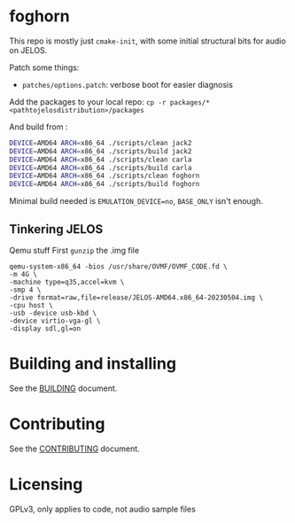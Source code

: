 # foghorn

This repo is mostly just `cmake-init`, with some initial structural bits for audio on JELOS.

Patch some things:
- `patches/options.patch`: verbose boot for easier diagnosis

Add the packages to your local repo:
`cp -r packages/* <pathtojelosdistribution>/packages`

And build from <pathtojelosdistribution>:
```bash
DEVICE=AMD64 ARCH=x86_64 ./scripts/clean jack2
DEVICE=AMD64 ARCH=x86_64 ./scripts/build jack2
DEVICE=AMD64 ARCH=x86_64 ./scripts/clean carla
DEVICE=AMD64 ARCH=x86_64 ./scripts/build carla
DEVICE=AMD64 ARCH=x86_64 ./scripts/clean foghorn
DEVICE=AMD64 ARCH=x86_64 ./scripts/build foghorn
```

Minimal build needed is `EMULATION_DEVICE=no`, `BASE_ONLY` isn't enough.

## Tinkering JELOS

Qemu stuff
First `gunzip` the .img file
```
qemu-system-x86_64 -bios /usr/share/OVMF/OVMF_CODE.fd \
-m 4G \
-machine type=q35,accel=kvm \
-smp 4 \
-drive format=raw,file=release/JELOS-AMD64.x86_64-20230504.img \
-cpu host \
-usb -device usb-kbd \
-device virtio-vga-gl \
-display sdl,gl=on
```

# Building and installing

See the [BUILDING](BUILDING.md) document.

# Contributing

See the [CONTRIBUTING](CONTRIBUTING.md) document.

# Licensing

GPLv3, only applies to code, not audio sample files
